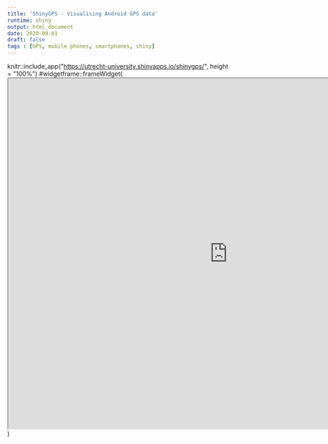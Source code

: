 ```yaml
---
title: 'ShinyGPS - Visualising Android GPS data'
runtime: shiny 
output: html_document
date: 2020-09-01
draft: false
tags : [GPS, mobile phones, smartphones, shiny]
---
```


knitr::include_app("https://utrecht-university.shinyapps.io/shinygps/", height = "100%")
#widgetframe::frameWidget(<iframe src="https://utrecht-university.shinyapps.io/shinygps/" width=1000 height=800> </iframe>)


